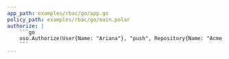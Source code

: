 ```yaml
---
app_path: examples/rbac/go/app.go
policy_path: examples/rbac/go/main.polar
authorize: |
    ```go
    oso.Authorize(User{Name: "Ariana"}, "push", Repository{Name: "Acme App"})
    ```
---
```

